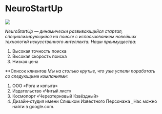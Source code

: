 # NeuroStartUp
![](https://netology-code.github.io/git-homeworks/introduction/assets/logo.png)

_*NeuroStartUp* — динамически развивающийся стартап, специализирующийся на поиске с использованием новейших технологий искусственного интеллекта._
_Наши преимущества:_
1. Высокая точность поиска
2. Высокая скорость поиска
3. Низкая цена

**Список клиентов
_Мы на столько крутые, что уже успели поработать со следующими компаниями:_

1. ООО «Рога и копыта»
2. Издательство «Читый лист»
3. Космопорт «Черезтерновый Кзвёздный»
4. Дизайн-студия имени Слишком Известного Персонажа
_Нас можно найти в google.com.